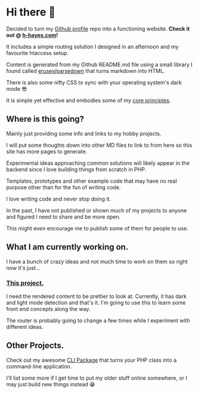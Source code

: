 # Hi there 👋
Decided to turn my [Github profile](https://github.com/b-hayes/b-hayes) repo into a functioning website.
**Check it out @ [h-hayes.com](h-hayes.com)!**

It includes a simple routing solution I designed in an afternoon and my favourite htaccess setup.

Content is generated from my Github README.md file using a small library I found called [erusev/parsedown](https://github.com/erusev/parsedown)
that turns markdown into HTML.

There is also some nifty CSS to sync with your operating system's dark mode 😎

It is simple yet effective and embodies some of my [core principles](/articles/BOPs.md).

## Where is this going?
Mainly just providing some info and links to my hobby projects.

I will put some thoughts down into other MD files to link to from here so this site has more pages to generate.

Experimental ideas approaching common solutions
will likely appear in the backend since I love building
things from scratch in PHP.

Templates, prototypes and other example code that may
have no real purpose other than for the fun of writing code.

I love writing code and never stop doing it.

In the past, I have not published or shown much of my projects to anyone and figured I need to share and be more open.

This might even encourage me to publish some of them for people to use.

## What I am currently working on.
I have a bunch of crazy ideas and not much time to work on them so right now it's just...

### [This project.](b-hayes.com)
I need the rendered content to be prettier to look at.
Currently, it has dark and light mode detection and that's it.
I'm going to use this to learn some front end concepts along the way.

The router is probably going to change a few times while I experiment with different ideas.

## Other Projects.
Check out my awesome [CLI Package](https://github.com/b-hayes/cli) that turns your PHP class into a command-line application.

I'll list some more if I get time to put my older stuff online somewhere,
or I may just build new things instead 😁
